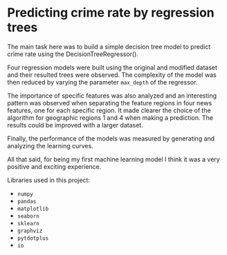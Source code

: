 # Predicting crime rate by regression trees

The main task here was to build a simple decision tree model to predict crime rate using the DecisionTreeRegressor().

Four regression models were built using the original and modified dataset and their resulted trees were observed. The complexity of the model was then reduced by varying the parameter `max_depth` of the regressor.

The importance of specific features was also analyzed and an interesting pattern was observed when separating the feature regions in four news features, one for each specific region. It made clearer the choice of the algorithm for geographic regions 1 and 4 when making a prediction. The results could be improved with a larger dataset.

Finally, the performance of the models was measured by generating and analyzing the learning curves.

All that said, for being my first machine learning model I think it was a very positive and exciting experience.


Libraries used in this project:
* `numpy`
* `pandas`
* `matplotlib`
* `seaborn`
* `sklearn`
* `graphviz`
* `pytdotplus`
* `io`
